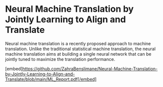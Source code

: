 # Neural Machine Translation by Jointly Learning to Align and Translate
Neural machine translation is a recently proposed approach to machine translation. Unlike the traditional statistical machine translation, the neural machine translation aims at building a single neural network that can be jointly tuned to maximize the translation performance.


[embed]https://github.com/ZahraBenslimane/Neural-Machine-Translation-by-Jointly-Learning-to-Align-and-Translate/blob/main/ML_Report.pdf[/embed] 

